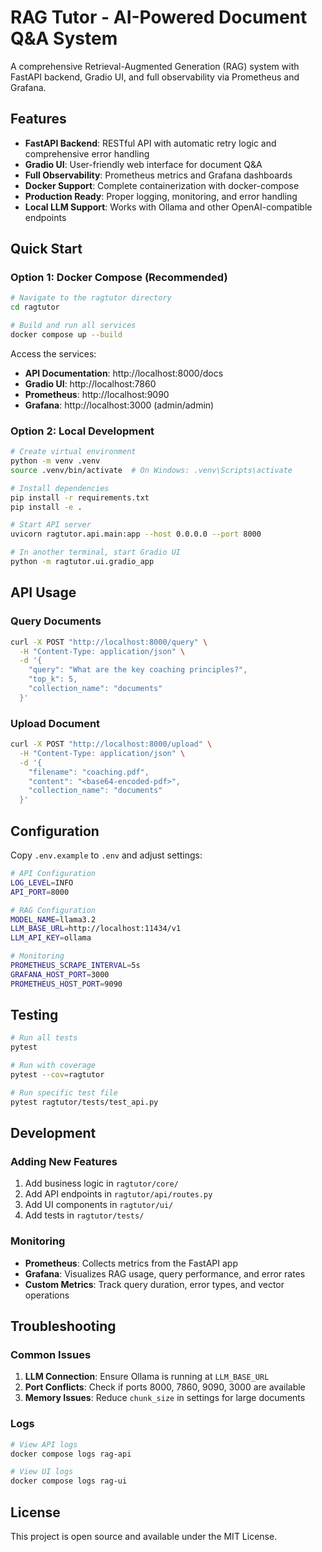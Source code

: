 # RAG Tutor - AI-Powered Document Q&A System

A comprehensive Retrieval-Augmented Generation (RAG) system with FastAPI backend, Gradio UI, and full observability via Prometheus and Grafana.

## Features

- **FastAPI Backend**: RESTful API with automatic retry logic and comprehensive error handling
- **Gradio UI**: User-friendly web interface for document Q&A
- **Full Observability**: Prometheus metrics and Grafana dashboards
- **Docker Support**: Complete containerization with docker-compose
- **Production Ready**: Proper logging, monitoring, and error handling
- **Local LLM Support**: Works with Ollama and other OpenAI-compatible endpoints

## Quick Start

### Option 1: Docker Compose (Recommended)
```bash
# Navigate to the ragtutor directory
cd ragtutor

# Build and run all services
docker compose up --build
```

Access the services:
- **API Documentation**: http://localhost:8000/docs
- **Gradio UI**: http://localhost:7860
- **Prometheus**: http://localhost:9090
- **Grafana**: http://localhost:3000 (admin/admin)

### Option 2: Local Development
```bash
# Create virtual environment
python -m venv .venv
source .venv/bin/activate  # On Windows: .venv\Scripts\activate

# Install dependencies
pip install -r requirements.txt
pip install -e .

# Start API server
uvicorn ragtutor.api.main:app --host 0.0.0.0 --port 8000

# In another terminal, start Gradio UI
python -m ragtutor.ui.gradio_app
```

## API Usage

### Query Documents
```bash
curl -X POST "http://localhost:8000/query" \
  -H "Content-Type: application/json" \
  -d '{
    "query": "What are the key coaching principles?",
    "top_k": 5,
    "collection_name": "documents"
  }'
```

### Upload Document
```bash
curl -X POST "http://localhost:8000/upload" \
  -H "Content-Type: application/json" \
  -d '{
    "filename": "coaching.pdf",
    "content": "<base64-encoded-pdf>",
    "collection_name": "documents"
  }'
```

## Configuration

Copy `.env.example` to `.env` and adjust settings:

```bash
# API Configuration
LOG_LEVEL=INFO
API_PORT=8000

# RAG Configuration
MODEL_NAME=llama3.2
LLM_BASE_URL=http://localhost:11434/v1
LLM_API_KEY=ollama

# Monitoring
PROMETHEUS_SCRAPE_INTERVAL=5s
GRAFANA_HOST_PORT=3000
PROMETHEUS_HOST_PORT=9090
```

## Testing

```bash
# Run all tests
pytest

# Run with coverage
pytest --cov=ragtutor

# Run specific test file
pytest ragtutor/tests/test_api.py
```

## Development

### Adding New Features
1. Add business logic in `ragtutor/core/`
2. Add API endpoints in `ragtutor/api/routes.py`
3. Add UI components in `ragtutor/ui/`
4. Add tests in `ragtutor/tests/`

### Monitoring
- **Prometheus**: Collects metrics from the FastAPI app
- **Grafana**: Visualizes RAG usage, query performance, and error rates
- **Custom Metrics**: Track query duration, error types, and vector operations

## Troubleshooting

### Common Issues
1. **LLM Connection**: Ensure Ollama is running at `LLM_BASE_URL`
2. **Port Conflicts**: Check if ports 8000, 7860, 9090, 3000 are available
3. **Memory Issues**: Reduce `chunk_size` in settings for large documents

### Logs
```bash
# View API logs
docker compose logs rag-api

# View UI logs  
docker compose logs rag-ui
```

## License

This project is open source and available under the MIT License.
